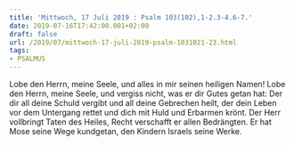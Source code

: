 ```yaml
---
title: 'Mittwoch, 17 Juli 2019 : Psalm 103(102),1-2.3-4.6-7.'
date: 2019-07-16T17:42:00.001+02:00
draft: false
url: /2019/07/mittwoch-17-juli-2019-psalm-1031021-23.html
tags: 
- PSALMUS
---
```


Lobe den Herrn, meine Seele, und alles in mir seinen heiligen Namen! Lobe den Herrn, meine Seele, und vergiss nicht, was er dir Gutes getan hat: Der dir all deine Schuld vergibt und all deine Gebrechen heilt, der dein Leben vor dem Untergang rettet und dich mit Huld und Erbarmen krönt. Der Herr vollbringt Taten des Heiles, Recht verschafft er allen Bedrängten. Er hat Mose seine Wege kundgetan, den Kindern Israels seine Werke.